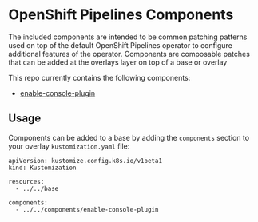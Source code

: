# OpenShift Pipelines Components

The included components are intended to be common patching patterns used on top of the default OpenShift Pipelines operator to configure additional features of the operator.  Components are composable patches that can be added at the overlays layer on top of a base or overlay

This repo currently contains the following components:

* [enable-console-plugin](enable-console-plugin)

## Usage

Components can be added to a base by adding the `components` section to your overlay `kustomization.yaml` file:

```
apiVersion: kustomize.config.k8s.io/v1beta1
kind: Kustomization

resources:
  - ../../base

components:
  - ../../components/enable-console-plugin
```
